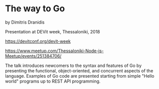 # The way to Go

by Dimitris Dranidis

Presentation at DEVit week, Thessaloniki, 2018

https://devitconf.org/devit-week

https://www.meetup.com/Thessaloniki-Node-js-Meetup/events/251384706/

The talk introduces newcomers to the syntax and features of Go by presenting the functional, object-oriented, and concurrent aspects of the language. Examples of Go code are presented starting from simple "Hello world" programs up to REST API programming.

